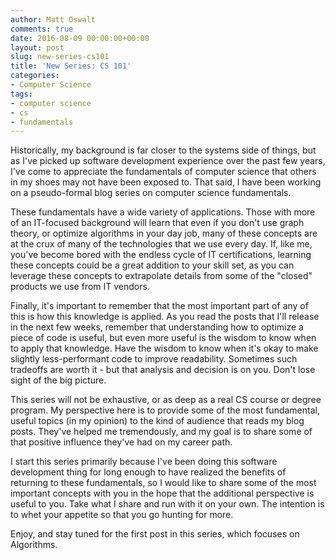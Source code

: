 ```yaml
---
author: Matt Oswalt
comments: true
date: 2016-08-09 00:00:00+00:00
layout: post
slug: new-series-cs101
title: 'New Series: CS 101'
categories:
- Computer Science
tags:
- computer science
- cs
- fundamentals
---
```


Historically, my background is far closer to the systems side of things, but as I've picked up software development experience over the past few years, I've come to appreciate the fundamentals of computer science that others in my shoes may not have been exposed to. That said, I have been working on a pseudo-formal blog series on computer science fundamentals.

These fundamentals have a wide variety of applications. Those with more of an IT-focused background will learn that even if you don't use graph theory, or optimize algorithms in your day job, many of these concepts are at the crux of many of the technologies that we use every day. If, like me, you've become bored with the endless cycle of IT certifications, learning these concepts could be a great addition to your skill set, as you can leverage these concepts to extrapolate details from some of the "closed" products we use from IT vendors.

Finally, it's important to remember that the most important part of any of this is how this knowledge is applied. As you read the posts that I'll release in the next few weeks, remember that understanding how to optimize a piece of code is useful, but even more useful is the wisdom to know when to apply that knowledge. Have the wisdom to know when it's okay to make slightly less-performant code to improve readability. Sometimes such tradeoffs are worth it - but that analysis and decision is on you. Don't lose sight of the big picture.

This series will not be exhaustive, or as deep as a real CS course or degree program. My perspective here is to provide some of the most fundamental, useful topics (in my opinion) to the kind of audience that reads my blog posts. They've helped me tremendously, and my goal is to share some of that positive influence they've had on my career path.

I start this series primarily because I've been doing this software development thing for long enough to have realized the benefits of returning to these fundamentals, so I would like to share some of the most important concepts with you in the hope that the additional perspective is useful to you. Take what I share and run with it on your own. The intention is to whet your appetite so that you go hunting for more.

Enjoy, and stay tuned for the first post in this series, which focuses on Algorithms.
